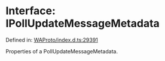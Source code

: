 # Interface: IPollUpdateMessageMetadata

Defined in: [WAProto/index.d.ts:29391](https://github.com/Fokusdotid/Baileys/blob/c0c23ce3104b65dfcc64246c9ee8a49ef38993b5/WAProto/index.d.ts#L29391)

Properties of a PollUpdateMessageMetadata.
